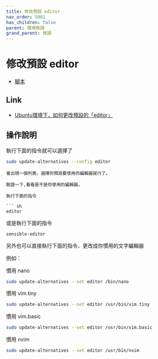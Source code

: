 ```yaml
---
title: 修改預設 editor
nav_order: 5001
has_children: false
parent: 環境微調
grand_parent: 微調
---
```



# 修改預設 editor

* [腳本](https://github.com/samwhelp/note-about-ubuntu/tree/gh-pages/_demo/adjustment/env/editor/select-editor)

## Link

* [Ubuntu環境下，如何更改預設的「editor」](http://samwhelp.github.io/blog/read/linux/ubuntu/editor/select-editor/)

## 操作說明

執行下面的指令就可以選擇了

``` sh
sudo update-alternatives --config editor
```
```
會出現一個列表。選擇你預設要使用的編輯器就行了。

驗證一下,看看是不是你使用的編輯器。

執行下面的指令

``` sh
editor
```

或是執行下面的指令

```
sensible-editor
```

另外也可以直接執行下面的指令，更改成你慣用的文字編輯器

例如：

慣用 nano

``` sh
sudo update-alternatives --set editor /bin/nano
```

慣用 vim.tiny

``` sh
sudo update-alternatives --set editor /usr/bin/vim.tiny
```

慣用 vim.basic

``` sh
sudo update-alternatives --set editor /usr/bin/vim.basic
```

慣用 nvim

``` sh
sudo update-alternatives --set editor /usr/bin/nvim
```
